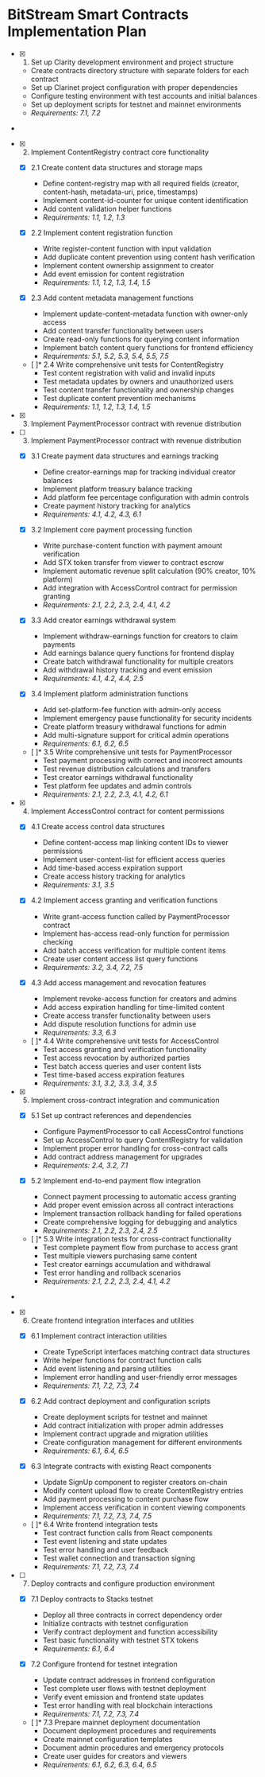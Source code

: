 # BitStream Smart Contracts Implementation Plan

- [x] 1. Set up Clarity development environment and project structure





  - Create contracts directory structure with separate folders for each contract
  - Set up Clarinet project configuration with proper dependencies
  - Configure testing environment with test accounts and initial balances
  - Set up deployment scripts for testnet and mainnet environments
  - _Requirements: 7.1, 7.2_
-

- [x] 2. Implement ContentRegistry contract core functionality



  - [x] 2.1 Create content data structures and storage maps


    - Define content-registry map with all required fields (creator, content-hash, metadata-uri, price, timestamps)
    - Implement content-id-counter for unique content identification
    - Add content validation helper functions
    - _Requirements: 1.1, 1.2, 1.3_

  - [x] 2.2 Implement content registration function


    - Write register-content function with input validation
    - Add duplicate content prevention using content hash verification
    - Implement content ownership assignment to creator
    - Add event emission for content registration
    - _Requirements: 1.1, 1.2, 1.3, 1.4, 1.5_

  - [x] 2.3 Add content metadata management functions


    - Implement update-content-metadata function with owner-only access
    - Add content transfer functionality between users
    - Create read-only functions for querying content information
    - Implement batch content query functions for frontend efficiency
    - _Requirements: 5.1, 5.2, 5.3, 5.4, 5.5, 7.5_

  - [ ]* 2.4 Write comprehensive unit tests for ContentRegistry
    - Test content registration with valid and invalid inputs
    - Test metadata updates by owners and unauthorized users
    - Test content transfer functionality and ownership changes
    - Test duplicate content prevention mechanisms
    - _Requirements: 1.1, 1.2, 1.3, 1.4, 1.5_
- [x] 3. Implement PaymentProcessor contract with revenue distribution




- [ ] 3. Implement PaymentProcessor contract with revenue distribution

  - [x] 3.1 Create payment data structures and earnings tracking


    - Define creator-earnings map for tracking individual creator balances
    - Implement platform treasury balance tracking
    - Add platform fee percentage configuration with admin controls
    - Create payment history tracking for analytics
    - _Requirements: 4.1, 4.2, 4.3, 6.1_

  - [x] 3.2 Implement core payment processing function


    - Write purchase-content function with payment amount verification
    - Add STX token transfer from viewer to contract escrow
    - Implement automatic revenue split calculation (90% creator, 10% platform)
    - Add integration with AccessControl contract for permission granting
    - _Requirements: 2.1, 2.2, 2.3, 2.4, 4.1, 4.2_

  - [x] 3.3 Add creator earnings withdrawal system


    - Implement withdraw-earnings function for creators to claim payments
    - Add earnings balance query functions for frontend display
    - Create batch withdrawal functionality for multiple creators
    - Add withdrawal history tracking and event emission
    - _Requirements: 4.1, 4.2, 4.4, 2.5_

  - [x] 3.4 Implement platform administration functions


    - Add set-platform-fee function with admin-only access
    - Implement emergency pause functionality for security incidents
    - Create platform treasury withdrawal functions for admin
    - Add multi-signature support for critical admin operations
    - _Requirements: 6.1, 6.2, 6.5_

  - [ ]* 3.5 Write comprehensive unit tests for PaymentProcessor
    - Test payment processing with correct and incorrect amounts
    - Test revenue distribution calculations and transfers
    - Test creator earnings withdrawal functionality
    - Test platform fee updates and admin controls
    - _Requirements: 2.1, 2.2, 2.3, 4.1, 4.2, 6.1_

- [x] 4. Implement AccessControl contract for content permissions






  - [x] 4.1 Create access control data structures


    - Define content-access map linking content IDs to viewer permissions
    - Implement user-content-list for efficient access queries
    - Add time-based access expiration support
    - Create access history tracking for analytics
    - _Requirements: 3.1, 3.5_

  - [x] 4.2 Implement access granting and verification functions


    - Write grant-access function called by PaymentProcessor contract
    - Implement has-access read-only function for permission checking
    - Add batch access verification for multiple content items
    - Create user content access list query functions
    - _Requirements: 3.2, 3.4, 7.2, 7.5_

  - [x] 4.3 Add access management and revocation features


    - Implement revoke-access function for creators and admins
    - Add access expiration handling for time-limited content
    - Create access transfer functionality between users
    - Add dispute resolution functions for admin use
    - _Requirements: 3.3, 6.3_

  - [ ]* 4.4 Write comprehensive unit tests for AccessControl
    - Test access granting and verification functionality
    - Test access revocation by authorized parties
    - Test batch access queries and user content lists
    - Test time-based access expiration features
    - _Requirements: 3.1, 3.2, 3.3, 3.4, 3.5_

- [x] 5. Implement cross-contract integration and communication





  - [x] 5.1 Set up contract references and dependencies


    - Configure PaymentProcessor to call AccessControl functions
    - Set up AccessControl to query ContentRegistry for validation
    - Implement proper error handling for cross-contract calls
    - Add contract address management for upgrades
    - _Requirements: 2.4, 3.2, 7.1_

  - [x] 5.2 Implement end-to-end payment flow integration


    - Connect payment processing to automatic access granting
    - Add proper event emission across all contract interactions
    - Implement transaction rollback handling for failed operations
    - Create comprehensive logging for debugging and analytics
    - _Requirements: 2.1, 2.2, 2.3, 2.4, 2.5_

  - [ ]* 5.3 Write integration tests for cross-contract functionality
    - Test complete payment flow from purchase to access grant
    - Test multiple viewers purchasing same content
    - Test creator earnings accumulation and withdrawal
    - Test error handling and rollback scenarios
    - _Requirements: 2.1, 2.2, 2.3, 2.4, 4.1, 4.2_
-

- [x] 6. Create frontend integration interfaces and utilities





  - [x] 6.1 Implement contract interaction utilities




    - Create TypeScript interfaces matching contract data structures
    - Write helper functions for contract function calls
    - Add event listening and parsing utilities
    - Implement error handling and user-friendly error messages
    - _Requirements: 7.1, 7.2, 7.3, 7.4_

  - [x] 6.2 Add contract deployment and configuration scripts


    - Create deployment scripts for testnet and mainnet
    - Add contract initialization with proper admin addresses
    - Implement contract upgrade and migration utilities
    - Create configuration management for different environments
    - _Requirements: 6.1, 6.4, 6.5_

  - [x] 6.3 Integrate contracts with existing React components


    - Update SignUp component to register creators on-chain
    - Modify content upload flow to create ContentRegistry entries
    - Add payment processing to content purchase flow
    - Implement access verification in content viewing components
    - _Requirements: 7.1, 7.2, 7.3, 7.4, 7.5_

  - [ ]* 6.4 Write frontend integration tests
    - Test contract function calls from React components
    - Test event listening and state updates
    - Test error handling and user feedback
    - Test wallet connection and transaction signing
    - _Requirements: 7.1, 7.2, 7.3, 7.4_


- [ ] 7. Deploy contracts and configure production environment











  - [x] 7.1 Deploy contracts to Stacks testnet





    - Deploy all three contracts in correct dependency order
    - Initialize contracts with testnet configuration
    - Verify contract deployment and function accessibility
    - Test basic functionality with testnet STX tokens
    - _Requirements: 6.1, 6.4_

  - [x] 7.2 Configure frontend for testnet integration




    - Update contract addresses in frontend configuration
    - Test complete user flows with testnet deployment
    - Verify event emission and frontend state updates
    - Test error handling with real blockchain interactions
    - _Requirements: 7.1, 7.2, 7.3, 7.4_

  - [ ]* 7.3 Prepare mainnet deployment documentation
    - Document deployment procedures and requirements
    - Create mainnet configuration templates
    - Document admin procedures and emergency protocols
    - Create user guides for creators and viewers
    - _Requirements: 6.1, 6.2, 6.3, 6.4, 6.5_
